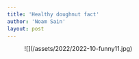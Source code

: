 ```yaml
---
title: 'Healthy doughnut fact'
author: 'Noam Sain'
layout: post
---
```


<figure class="wp-block-image size-full">![](/assets/2022/2022-10-funny11.jpg)</figure>
